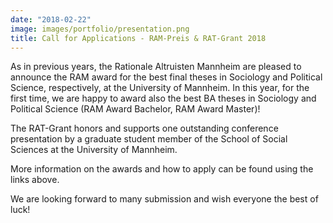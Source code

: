 ```yaml
---
date: "2018-02-22"
image: images/portfolio/presentation.png
title: Call for Applications - RAM-Preis & RAT-Grant 2018
---
```


As in previous years, the Rationale Altruisten Mannheim are pleased to announce the RAM award for the best final theses in Sociology and Political Science, respectively, at the University of Mannheim.
In this year, for the first time, we are happy to award also the best BA theses in Sociology and Political Science (RAM Award Bachelor, RAM Award Master)!

The RAT-Grant honors and supports one outstanding conference presentation by a graduate student member of the School of Social Sciences at the University of Mannheim.

More information on the awards and how to apply can be found using the links above.

We are looking forward to many submission and wish everyone the best of luck!

